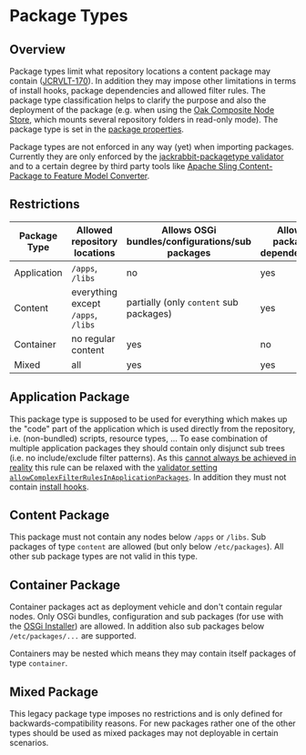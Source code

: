 <!--
   Licensed to the Apache Software Foundation (ASF) under one or more
   contributor license agreements.  See the NOTICE file distributed with
   this work for additional information regarding copyright ownership.
   The ASF licenses this file to You under the Apache License, Version 2.0
   (the "License"); you may not use this file except in compliance with
   the License.  You may obtain a copy of the License at

       http://www.apache.org/licenses/LICENSE-2.0

   Unless required by applicable law or agreed to in writing, software
   distributed under the License is distributed on an "AS IS" BASIS,
   WITHOUT WARRANTIES OR CONDITIONS OF ANY KIND, either express or implied.
   See the License for the specific language governing permissions and
   limitations under the License.
-->

Package Types
================

Overview
------
Package types limit what repository locations a content package may contain ([JCRVLT-170](https://issues.apache.org/jira/browse/JCRVLT-170)). In addition they may impose other limitations in terms of install hooks, package dependencies and allowed filter rules.
The package type classification helps to clarify the purpose and also the deployment of the package (e.g. when using the [Oak Composite Node Store](https://jackrabbit.apache.org/oak/docs/nodestore/compositens.html), which mounts several repository folders in read-only mode).
The package type is set in the [package properties](properties.html).

Package types are not enforced in any way (yet) when importing packages. Currently they are only enforced by the [jackrabbit-packagetype validator][validators] and to a certain degree by third party tools like [Apache Sling Content-Package to Feature Model Converter](https://github.com/apache/sling-org-apache-sling-feature-cpconverter).

Restrictions
--------

Package Type | Allowed repository locations | Allows OSGi bundles/configurations/sub packages | Allows package dependencies | Allows [install hooks](installhooks.html)
--- | --- | --- | --- | ---
Application | `/apps`, `/libs` | no | yes | no
Content | everything except `/apps`, `/libs` | partially (only `content` sub packages) | yes | yes
Container | no regular content | yes | no | yes
Mixed | all | yes | yes | yes

Application Package
----------

This package type is supposed to be used for everything which makes up the "code" part of the application which is used directly from the repository, i.e. (non-bundled) scripts, resource types, ...
To ease combination of multiple application packages they should contain only disjunct sub trees (i.e. no include/exclude filter patterns). As this [cannot always be achieved in reality](https://issues.apache.org/jira/browse/JCRVLT-403) this rule can be relaxed with the [validator setting `allowComplexFilterRulesInApplicationPackages`][validators].
In addition they must not contain [install hooks](installhooks.html).

Content Package 
----------

This package must not contain any nodes below `/apps` or `/libs`. Sub packages of type `content` are allowed (but only below `/etc/packages`). All other sub package types are not valid in this type.


Container Package
---------

Container packages act as deployment vehicle and don't contain regular nodes. Only OSGi bundles, configuration and sub packages (for use with the [OSGi Installer](https://sling.apache.org/documentation/bundles/jcr-installer-provider.html)) are allowed. In addition also sub packages below `/etc/packages/...` are supported.

Containers may be nested which means they may contain itself packages of type `container`.


Mixed Package
-------

This legacy package type imposes no restrictions and is only defined for backwards-compatibility reasons. For new packages rather one of the other types should be used as mixed packages may not deployable in certain scenarios.


[validators]: validation.html#Standard_Validators